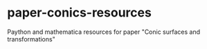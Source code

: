 # paper-conics-resources
Paython and mathematica resources for paper "Conic surfaces and transformations"
